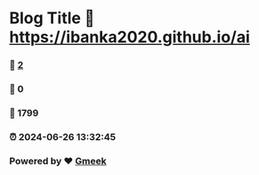 # Blog Title :link: https://ibanka2020.github.io/ai 
### :page_facing_up: [2](https://ibanka2020.github.io/ai/tag.html) 
### :speech_balloon: 0 
### :hibiscus: 1799 
### :alarm_clock: 2024-06-26 13:32:45 
### Powered by :heart: [Gmeek](https://github.com/Meekdai/Gmeek)
